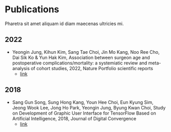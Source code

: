 # Publications
Pharetra sit amet aliquam id diam maecenas ultricies mi.

## <time>2022</time>
- Yeongin Jung, Kihun Kim, Sang Tae Choi, Jin Mo Kang, Noo Ree Cho, Dai Sik Ko & Yun Hak Kim, Association between surgeon age and postoperative complications/mortality: a systemiatic review and meta-analysis of cohort studies, 2022, Nature Portfolio scientific reports
    - [link]([https://www.nature.com/articles/s41598-022-15275-7])
    
## <time>2018</time>
- Sang Gun Song, Sung Hong Kang, Youn Hee Choi, Eun Kyung Sim, Jeong Wook Lee, Jong Ho Park, Yeongin Jung, Byung Kwan Choi, Study on Development of Graphic User Interface for TensorFlow Based on Artificial Intelligence, 2018, Journal of Digital Convergence
    - [link]([[https://www.nature.com/articles/s41598-022-15275-7](http://koreascience.or.kr/article/JAKO201816363644612.page)])
